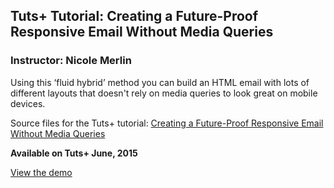 ## Tuts+ Tutorial: Creating a Future-Proof Responsive Email Without Media Queries
### Instructor: Nicole Merlin

Using this ‘fluid hybrid’ method you can build an HTML email with lots of different layouts that doesn't rely on media queries to look great on mobile devices.

Source files for the Tuts+ tutorial: [Creating a Future-Proof Responsive Email Without Media Queries](http://webdesign.tutsplus.com/tutorials/creating-a-future-proof-responsive-email-without-media-queries--cms-23919)

**Available on Tuts+ June, 2015**

[View the demo](http://tutsplus.github.io/creating-a-future-proof-responsive-email-without-media-queries/index.html)
